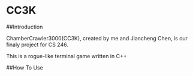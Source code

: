 # CC3K

##Introduction

ChamberCrawler3000(CC3K), created by me and Jiancheng Chen, is our finaly project for CS 246.

This is a rogue-like terminal game written in C++

##How To Use

